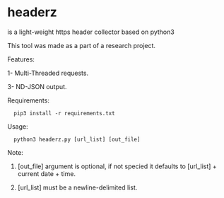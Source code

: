 # headerz
is a light-weight https header collector based on python3

This tool was made as a part of a research project.

Features:

1- Multi-Threaded requests.

3- ND-JSON output.


Requirements:

      pip3 install -r requirements.txt

Usage:

      python3 headerz.py [url_list] [out_file]

Note:

1. [out_file] argument is optional, if not specied it defaults to [url_list] + current date + time.

2. [url_list] must be a newline-delimited list.
